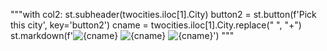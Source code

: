 """with col2:
    st.subheader(twocities.iloc[1].City)
    button2 = st.button(f'Pick this city', key='button2')
    cname = twocities.iloc[1].City.replace(" ", "+")
    st.markdown(f'![{cname}](https://source.unsplash.com/random/180x100?{cname},landmark) ![{cname}](https://source.unsplash.com/random/180x100/?{cname},food) ![{cname}](https://source.unsplash.com/random/180x100/?{cname},famous)')
"""